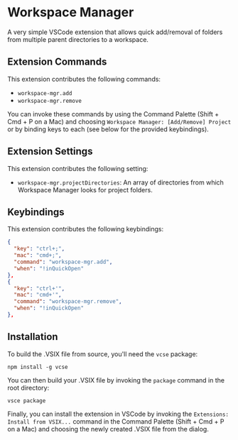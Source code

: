 # Workspace Manager

A very simple VSCode extension that allows quick add/removal of folders from multiple parent directories to a workspace.

## Extension Commands

This extension contributes the following commands:

- `workspace-mgr.add`
- `workspace-mgr.remove`

You can invoke these commands by using the Command Palette (Shift + Cmd + P on a Mac) and choosing `Workspace Manager: [Add/Remove] Project` or by binding keys to each (see below for the provided keybindings).

## Extension Settings

This extension contributes the following setting:

- `workspace-mgr.projectDirectories`: An array of directories from which Workspace Manager looks for project folders.

## Keybindings

This extension contributes the following keybindings:

```json
{
  "key": "ctrl+;",
  "mac": "cmd+;",
  "command": "workspace-mgr.add",
  "when": "!inQuickOpen"
},
{
  "key": "ctrl+'",
  "mac": "cmd+'",
  "command": "workspace-mgr.remove",
  "when": "!inQuickOpen"
},
```

## Installation

To build the .VSIX file from source, you'll need the `vcse` package:

```
npm install -g vcse
```

You can then build your .VSIX file by invoking the `package` command in the root directory:

```
vsce package
```

Finally, you can install the extension in VSCode by invoking the `Extensions: Install from VSIX...` command in the Command Palette (Shift + Cmd + P on a Mac) and choosing the newly created .VSIX file from the dialog.
